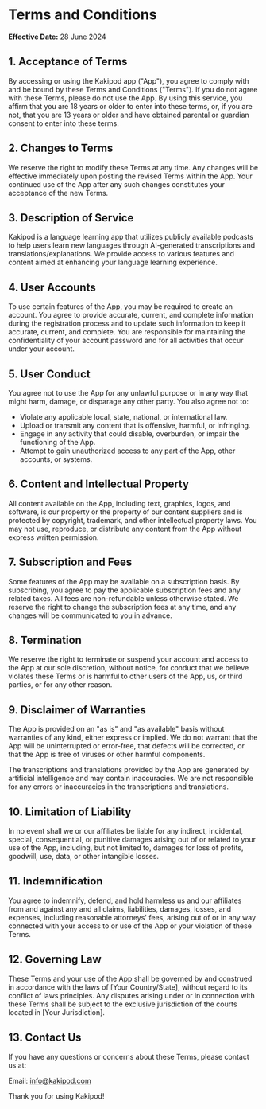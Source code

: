 # Terms and Conditions

**Effective Date:** 28 June 2024

## 1. Acceptance of Terms

By accessing or using the Kakipod app ("App"), you agree to comply with and be bound by these Terms and Conditions ("Terms"). If you do not agree with these Terms, please do not use the App. By using this service, you affirm that you are 18 years or older to enter into these terms, or, if you are not, that you are 13 years or older and have obtained parental or guardian consent to enter into these terms.

## 2. Changes to Terms

We reserve the right to modify these Terms at any time. Any changes will be effective immediately upon posting the revised Terms within the App. Your continued use of the App after any such changes constitutes your acceptance of the new Terms.

## 3. Description of Service

Kakipod is a language learning app that utilizes publicly available podcasts to help users learn new languages through AI-generated transcriptions and translations/explanations. We provide access to various features and content aimed at enhancing your language learning experience.

## 4. User Accounts

To use certain features of the App, you may be required to create an account. You agree to provide accurate, current, and complete information during the registration process and to update such information to keep it accurate, current, and complete. You are responsible for maintaining the confidentiality of your account password and for all activities that occur under your account.

## 5. User Conduct

You agree not to use the App for any unlawful purpose or in any way that might harm, damage, or disparage any other party. You also agree not to:

- Violate any applicable local, state, national, or international law.
- Upload or transmit any content that is offensive, harmful, or infringing.
- Engage in any activity that could disable, overburden, or impair the functioning of the App.
- Attempt to gain unauthorized access to any part of the App, other accounts, or systems.

## 6. Content and Intellectual Property

All content available on the App, including text, graphics, logos, and software, is our property or the property of our content suppliers and is protected by copyright, trademark, and other intellectual property laws. You may not use, reproduce, or distribute any content from the App without express written permission.

## 7. Subscription and Fees

Some features of the App may be available on a subscription basis. By subscribing, you agree to pay the applicable subscription fees and any related taxes. All fees are non-refundable unless otherwise stated. We reserve the right to change the subscription fees at any time, and any changes will be communicated to you in advance.

## 8. Termination

We reserve the right to terminate or suspend your account and access to the App at our sole discretion, without notice, for conduct that we believe violates these Terms or is harmful to other users of the App, us, or third parties, or for any other reason.

## 9. Disclaimer of Warranties

The App is provided on an "as is" and "as available" basis without warranties of any kind, either express or implied. We do not warrant that the App will be uninterrupted or error-free, that defects will be corrected, or that the App is free of viruses or other harmful components. 

The transcriptions and translations provided by the App are generated by artificial intelligence and may contain inaccuracies. We are not responsible for any errors or inaccuracies in the transcriptions and translations.


## 10. Limitation of Liability

In no event shall we or our affiliates be liable for any indirect, incidental, special, consequential, or punitive damages arising out of or related to your use of the App, including, but not limited to, damages for loss of profits, goodwill, use, data, or other intangible losses.

## 11. Indemnification

You agree to indemnify, defend, and hold harmless us and our affiliates from and against any and all claims, liabilities, damages, losses, and expenses, including reasonable attorneys' fees, arising out of or in any way connected with your access to or use of the App or your violation of these Terms.

## 12. Governing Law

These Terms and your use of the App shall be governed by and construed in accordance with the laws of [Your Country/State], without regard to its conflict of laws principles. Any disputes arising under or in connection with these Terms shall be subject to the exclusive jurisdiction of the courts located in [Your Jurisdiction].

## 13. Contact Us

If you have any questions or concerns about these Terms, please contact us at:

Email: info@kakipod.com

Thank you for using Kakipod!

